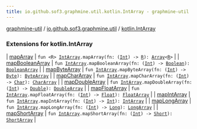 ```yaml
---
title: io.github.sof3.graphmine.util.kotlin.IntArray - graphmine-util
---
```


[graphmine-util](../../index.html) / [io.github.sof3.graphmine.util](../index.html) / [kotlin.IntArray](./index.html)

### Extensions for kotlin.IntArray

| [mapArray](map-array.html) | `fun <R> `[`IntArray`](https://kotlinlang.org/api/latest/jvm/stdlib/kotlin/-int-array/index.html)`.mapArray(fn: (`[`Int`](https://kotlinlang.org/api/latest/jvm/stdlib/kotlin/-int/index.html)`) -> `[`R`](map-array.html#R)`): `[`Array`](https://kotlinlang.org/api/latest/jvm/stdlib/kotlin/-array/index.html)`<`[`R`](map-array.html#R)`>` |
| [mapBooleanArray](map-boolean-array.html) | `fun `[`IntArray`](https://kotlinlang.org/api/latest/jvm/stdlib/kotlin/-int-array/index.html)`.mapBooleanArray(fn: (`[`Int`](https://kotlinlang.org/api/latest/jvm/stdlib/kotlin/-int/index.html)`) -> `[`Boolean`](https://kotlinlang.org/api/latest/jvm/stdlib/kotlin/-boolean/index.html)`): `[`BooleanArray`](https://kotlinlang.org/api/latest/jvm/stdlib/kotlin/-boolean-array/index.html) |
| [mapByteArray](map-byte-array.html) | `fun `[`IntArray`](https://kotlinlang.org/api/latest/jvm/stdlib/kotlin/-int-array/index.html)`.mapByteArray(fn: (`[`Int`](https://kotlinlang.org/api/latest/jvm/stdlib/kotlin/-int/index.html)`) -> `[`Byte`](https://kotlinlang.org/api/latest/jvm/stdlib/kotlin/-byte/index.html)`): `[`ByteArray`](https://kotlinlang.org/api/latest/jvm/stdlib/kotlin/-byte-array/index.html) |
| [mapCharArray](map-char-array.html) | `fun `[`IntArray`](https://kotlinlang.org/api/latest/jvm/stdlib/kotlin/-int-array/index.html)`.mapCharArray(fn: (`[`Int`](https://kotlinlang.org/api/latest/jvm/stdlib/kotlin/-int/index.html)`) -> `[`Char`](https://kotlinlang.org/api/latest/jvm/stdlib/kotlin/-char/index.html)`): `[`CharArray`](https://kotlinlang.org/api/latest/jvm/stdlib/kotlin/-char-array/index.html) |
| [mapDoubleArray](map-double-array.html) | `fun `[`IntArray`](https://kotlinlang.org/api/latest/jvm/stdlib/kotlin/-int-array/index.html)`.mapDoubleArray(fn: (`[`Int`](https://kotlinlang.org/api/latest/jvm/stdlib/kotlin/-int/index.html)`) -> `[`Double`](https://kotlinlang.org/api/latest/jvm/stdlib/kotlin/-double/index.html)`): `[`DoubleArray`](https://kotlinlang.org/api/latest/jvm/stdlib/kotlin/-double-array/index.html) |
| [mapFloatArray](map-float-array.html) | `fun `[`IntArray`](https://kotlinlang.org/api/latest/jvm/stdlib/kotlin/-int-array/index.html)`.mapFloatArray(fn: (`[`Int`](https://kotlinlang.org/api/latest/jvm/stdlib/kotlin/-int/index.html)`) -> `[`Float`](https://kotlinlang.org/api/latest/jvm/stdlib/kotlin/-float/index.html)`): `[`FloatArray`](https://kotlinlang.org/api/latest/jvm/stdlib/kotlin/-float-array/index.html) |
| [mapIntArray](map-int-array.html) | `fun `[`IntArray`](https://kotlinlang.org/api/latest/jvm/stdlib/kotlin/-int-array/index.html)`.mapIntArray(fn: (`[`Int`](https://kotlinlang.org/api/latest/jvm/stdlib/kotlin/-int/index.html)`) -> `[`Int`](https://kotlinlang.org/api/latest/jvm/stdlib/kotlin/-int/index.html)`): `[`IntArray`](https://kotlinlang.org/api/latest/jvm/stdlib/kotlin/-int-array/index.html) |
| [mapLongArray](map-long-array.html) | `fun `[`IntArray`](https://kotlinlang.org/api/latest/jvm/stdlib/kotlin/-int-array/index.html)`.mapLongArray(fn: (`[`Int`](https://kotlinlang.org/api/latest/jvm/stdlib/kotlin/-int/index.html)`) -> `[`Long`](https://kotlinlang.org/api/latest/jvm/stdlib/kotlin/-long/index.html)`): `[`LongArray`](https://kotlinlang.org/api/latest/jvm/stdlib/kotlin/-long-array/index.html) |
| [mapShortArray](map-short-array.html) | `fun `[`IntArray`](https://kotlinlang.org/api/latest/jvm/stdlib/kotlin/-int-array/index.html)`.mapShortArray(fn: (`[`Int`](https://kotlinlang.org/api/latest/jvm/stdlib/kotlin/-int/index.html)`) -> `[`Short`](https://kotlinlang.org/api/latest/jvm/stdlib/kotlin/-short/index.html)`): `[`ShortArray`](https://kotlinlang.org/api/latest/jvm/stdlib/kotlin/-short-array/index.html) |

